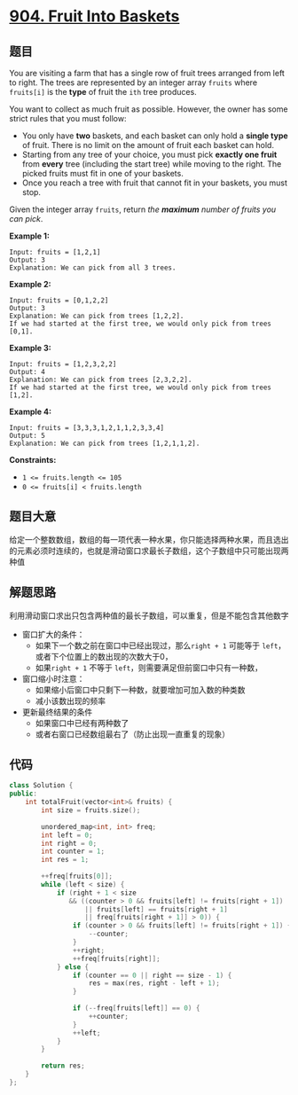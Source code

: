 # [904. Fruit Into Baskets](https://leetcode.com/problems/fruit-into-baskets/)

## 题目

You are visiting a farm that has a single row of fruit trees arranged from left to right. The trees are represented by an integer array `fruits` where `fruits[i]` is the **type** of fruit the `ith` tree produces.

You want to collect as much fruit as possible. However, the owner has some strict rules that you must follow:

- You only have **two** baskets, and each basket can only hold a **single type** of fruit. There is no limit on the amount of fruit each basket can hold.
- Starting from any tree of your choice, you must pick **exactly one fruit** from **every** tree (including the start tree) while moving to the right. The picked fruits must fit in one of your baskets.
- Once you reach a tree with fruit that cannot fit in your baskets, you must stop.

Given the integer array `fruits`, return *the **maximum** number of fruits you can pick*.

 

**Example 1:**

```
Input: fruits = [1,2,1]
Output: 3
Explanation: We can pick from all 3 trees.
```

**Example 2:**

```
Input: fruits = [0,1,2,2]
Output: 3
Explanation: We can pick from trees [1,2,2].
If we had started at the first tree, we would only pick from trees [0,1].
```

**Example 3:**

```
Input: fruits = [1,2,3,2,2]
Output: 4
Explanation: We can pick from trees [2,3,2,2].
If we had started at the first tree, we would only pick from trees [1,2].
```

**Example 4:**

```
Input: fruits = [3,3,3,1,2,1,1,2,3,3,4]
Output: 5
Explanation: We can pick from trees [1,2,1,1,2].
```

 

**Constraints:**

- `1 <= fruits.length <= 105`
- `0 <= fruits[i] < fruits.length`

## 题目大意

给定一个整数数组，数组的每一项代表一种水果，你只能选择两种水果，而且选出的元素必须时连续的，也就是滑动窗口求最长子数组，这个子数组中只可能出现两种值

## 解题思路

利用滑动窗口求出只包含两种值的最长子数组，可以重复，但是不能包含其他数字

* 窗口扩大的条件：
  * 如果下一个数之前在窗口中已经出现过，那么`right + 1` 可能等于 `left`，或者下个位置上的数出现的次数大于0，
  * 如果`right + 1` 不等于 `left`，则需要满足但前窗口中只有一种数，
* 窗口缩小时注意：
  * 如果缩小后窗口中只剩下一种数，就要增加可加入数的种类数
  * 减小该数出现的频率
* 更新最终结果的条件
  * 如果窗口中已经有两种数了
  * 或者右窗口已经数组最右了（防止出现一直重复的现象）

## 代码

````c++
class Solution {
public:
    int totalFruit(vector<int>& fruits) {
        int size = fruits.size();
        
        unordered_map<int, int> freq;
        int left = 0;
        int right = 0;
        int counter = 1;
        int res = 1;
        
        ++freq[fruits[0]];
        while (left < size) {
            if (right + 1 < size
               && ((counter > 0 && fruits[left] != fruits[right + 1])
                   || fruits[left] == fruits[right + 1]
                   || freq[fruits[right + 1]] > 0)) {
                if (counter > 0 && fruits[left] != fruits[right + 1]) {
                    --counter;
                }
                ++right;
                ++freq[fruits[right]];
            } else {
                if (counter == 0 || right == size - 1) {
                    res = max(res, right - left + 1);
                }
                
                if (--freq[fruits[left]] == 0) {
                    ++counter;
                }
                ++left;
            }
        }
        
        return res;
    }
};
````

